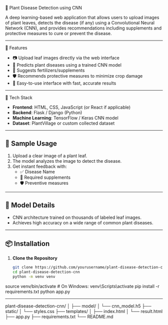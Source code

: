 🌿 Plant Disease Detection using CNN

A deep learning-based web application that allows users to upload images of plant leaves, detects the disease (if any) using a Convolutional Neural Network (CNN), and provides recommendations including supplements and protective measures to cure or prevent the disease.

---

🧠 Features

- 📷 Upload leaf images directly via the web interface
- 🧪 Predicts plant diseases using a trained CNN model
- 💊 Suggests fertilizers/supplements
- 🛡️ Recommends protective measures to minimize crop damage
- 🔁 Easy-to-use interface with fast, accurate results

---

🚀 Tech Stack

- **Frontend**: HTML, CSS, JavaScript (or React if applicable)
- **Backend**: Flask / Django (Python)
- **Machine Learning**: TensorFlow / Keras CNN model
- **Dataset**: PlantVillage or custom collected dataset

---

## 📸 Sample Usage

1. Upload a clear image of a plant leaf.
2. The model analyzes the image to detect the disease.
3. Get instant feedback with:
   - ✅ Disease Name
   - 🧪 Required supplements
   - 🛡️ Preventive measures

---

## 🧪 Model Details

- CNN architecture trained on thousands of labeled leaf images.
- Achieves high accuracy on a wide range of common plant diseases.

---

## 📦 Installation

1. **Clone the Repository**
   ```bash
   git clone https://github.com/yourusername/plant-disease-detection-cnn.git
   cd plant-disease-detection-cnn
   python -m venv venv
source venv/bin/activate  # On Windows: venv\Scripts\activate
pip install -r requirements.txt
python app.py

---------
plant-disease-detection-cnn/
│
├── model/
│   └── cnn_model.h5
├── static/
│   └── styles.css
├── templates/
│   ├── index.html
│   └── result.html
├── app.py
├── requirements.txt
└── README.md

